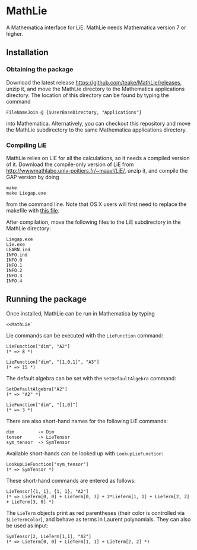 MathLie
=======

A Mathematica interface for LiE. MathLie needs Mathematica version 7 or higher.

Installation
------------

### Obtaining the package ###

Download the latest release https://github.com/teake/MathLie/releases, unzip it, and move the MathLie
directory to the Mathematica applications directory. The location of this directory can be found by 
typing the command

    FileNameJoin @ {$UserBaseDirectory, "Applications"}

into Mathematica. Alternatively, you can checkout this repository and move the MathLie subdirectory to 
the same Mathematica applications directory.

### Compiling LiE ###

MathLie relies on LiE for all the calculations, so it needs a compiled version of it. 
Download the compile-only version of LiE from http://wwwmathlabo.univ-poitiers.fr/~maavl/LiE/, unzip it, 
and compile the GAP version by doing

    make
    make Liegap.exe
    
from the command line. Note that OS X users will first need to replace the makefile with 
[this file](http://wwwmathlabo.univ-poitiers.fr/~maavl/LiE/Macfile).

After compilation, move the following files to the LiE subdirectory in the MathLie directory:

    Liegap.exe
    Lie.exe
    LEARN.ind
    INFO.ind
    INFO.0
    INFO.1
    INFO.2
    INFO.3
    INFO.4
    
Running the package
-------------------

Once installed, MathLie can be run in Mathematica by typing

    <<MathLie`
    
Lie commands can be executed with the `LieFunction` command:

    LieFunction["dim", "A2"]
    (* => 8 *)

    LieFunction["dim", "[1,0,1]", "A3"]
    (* => 15 *)

The default algebra can be set with the `SetDefaultAlgebra` command:

    SetDefaultAlgebra["A2"]
    (* => "A2" *)
    
    LieFunction["dim", "[1,0]"]
    (* => 3 *)

There are also short-hand names for the following LiE commands:

    dim         -> Dim
    tensor      -> LieTensor
    sym_tensor  -> SymTensor

Available short-hands can be looked up with `LookupLieFunction`:

    LookupLieFunction["sym_tensor"]
    (* => SymTensor *)

These short-hand commands are entered as follows:

    LieTensor[{1, 1}, {1, 1}, "A2"]
    (* => LieTerm[0, 0] + LieTerm[0, 3] + 2*LieTerm[1, 1] + LieTerm[2, 2] + LieTerm[3, 0] *)

The `LieTerm` objects print as red parentheses (their color is controlled via `$LieTermColor`), and behave
as terms in Laurent polynomials. They can also be used as input:

    SymTensor[2, LieTerm[1,1], "A2"]
    (* => LieTerm[0, 0] + LieTerm[1, 1] + LieTerm[2, 2] *)


